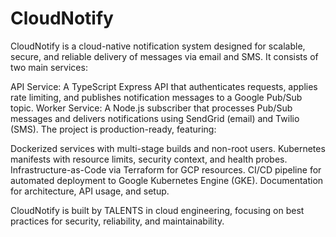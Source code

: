 # CloudNotify

CloudNotify is a cloud-native notification system designed for scalable, secure, and reliable delivery of messages via email and SMS. It consists of two main services:

API Service: A TypeScript Express API that authenticates requests, applies rate limiting, and publishes notification messages to a Google Pub/Sub topic.
Worker Service: A Node.js subscriber that processes Pub/Sub messages and delivers notifications using SendGrid (email) and Twilio (SMS).
The project is production-ready, featuring:

Dockerized services with multi-stage builds and non-root users.
Kubernetes manifests with resource limits, security context, and health probes.
Infrastructure-as-Code via Terraform for GCP resources.
CI/CD pipeline for automated deployment to Google Kubernetes Engine (GKE).
Documentation for architecture, API usage, and setup.

CloudNotify is built by TALENTS in cloud engineering, focusing on best practices for security, reliability, and maintainability.
